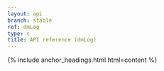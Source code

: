 ```yaml
---
layout: api
branch: stable
ref: dmLog
type: c
title: API reference (dmLog)
---
```

{% include anchor_headings.html html=content %}